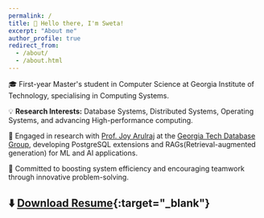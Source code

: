 ```yaml
---
permalink: /
title: 👋 Hello there, I'm Sweta!
excerpt: "About me"
author_profile: true
redirect_from: 
  - /about/
  - /about.html
---
```

  
   
   
🎓 First-year Master's student in Computer Science at Georgia Institute of Technology, specialising in Computing Systems.

💡 **Research Interests:** Database Systems, Distributed Systems, Operating Systems, and advancing High-performance computing.

🚀 Engaged in research with [Prof. Joy Arulraj](https://faculty.cc.gatech.edu/~jarulraj/) at the [Georgia Tech Database Group](https://db.cc.gatech.edu/), developing PostgreSQL extensions and RAGs(Retrieval-augmented generation) for ML and AI applications.

🤝 Committed to boosting system efficiency and encouraging teamwork through innovative problem-solving.

## ⬇️  [ Download Resume](my_resume.pdf){:target="_blank"}